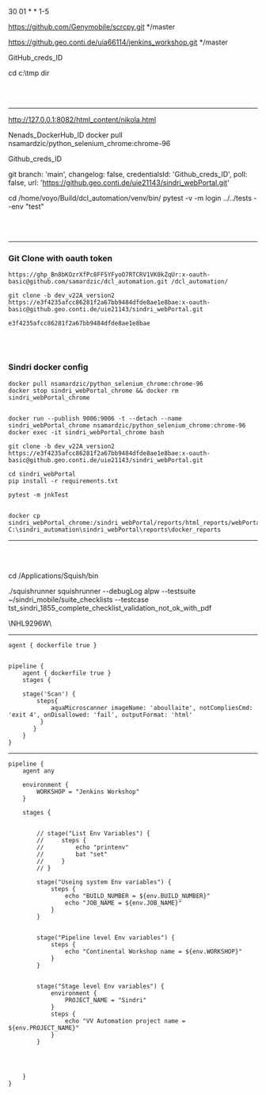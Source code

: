 

30 01 * * 1-5

https://github.com/Genymobile/scrcpy.git
*/master


https://github.geo.conti.de/uia66114/jenkins_workshop.git
*/master

GitHub_creds_ID

cd c:\tmp
dir


<br><br>

------------------------------------------------------



http://127.0.0.1:8082/html_content/nikola.html

Nenads_DockerHub_ID
docker pull nsamardzic/python_selenium_chrome:chrome-96



Github_creds_ID


git branch: 'main', 
changelog: false, 
credentialsId: 'Github_creds_ID', 
poll: false, 
url: 'https://github.geo.conti.de/uie21143/sindri_webPortal.git'


cd /home/voyo/Build/dcl_automation/venv/bin/ 
pytest -v -m login ../../tests --env "test"



<br><br>

-------------------------------------------------------------




### Git Clone with oauth token

```
https://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:x-oauth-basic@github.com/samardzic/dcl_automation.git /dcl_automation/

git clone -b dev_v22A_version2 https://e3f4235afcc86281f2a67bb9484dfde8ae1e8bae:x-oauth-basic@github.geo.conti.de/uie21143/sindri_webPortal.git

e3f4235afcc86281f2a67bb9484dfde8ae1e8bae
```

<br><br>


### Sindri docker config

```
docker pull nsamardzic/python_selenium_chrome:chrome-96
docker stop sindri_webPortal_chrome && docker rm sindri_webPortal_chrome


docker run --publish 9006:9006 -t --detach --name sindri_webPortal_chrome nsamardzic/python_selenium_chrome:chrome-96
docker exec -it sindri_webPortal_chrome bash

git clone -b dev_v22A_version2 https://e3f4235afcc86281f2a67bb9484dfde8ae1e8bae:x-oauth-basic@github.geo.conti.de/uie21143/sindri_webPortal.git

cd sindri_webPortal
pip install -r requirements.txt

pytest -m jnkTest


docker cp sindri_webPortal_chrome:/sindri_webPortal/reports/html_reports/webPortal_report.html C:\sindri_automation\sindri_webPortal\reports\docker_reports
```


--------------------------------------------------------------

<br><br>


cd /Applications/Squish/bin

./squishrunner squishrunner --debugLog alpw --testsuite ~/sindri_mobile/suite_checklists --testcase tst_sindri_1855_complete_checklist_validation_not_ok_with_pdf


\\NHL9296W\




------------------------------------------------------------


```
agent { dockerfile true }


pipeline {
    agent { dockerfile true }
    stages {     

    stage('Scan') {
        steps{
            aquaMicroscanner imageName: 'aboullaite', notCompliesCmd: 'exit 4', onDisallowed: 'fail', outputFormat: 'html'
         }
       }  
    }
}

```


----------------------------------------------------------------





```
pipeline {
    agent any
    
    environment {
        WORKSHOP = "Jenkins Workshop"
    }

    stages {
        
        
        // stage("List Env Variables") {
        //     steps {
        //         echo "printenv"
        //         bat "set"
        //     }
        // }
        
        stage("Useing system Env variables") {
            steps {
                echo "BUILD_NUMBER = ${env.BUILD_NUMBER}"
                echo "JOB_NAME = ${env.JOB_NAME}"
            }
        }
        
        
        stage("Pipeline level Env variables") {
            steps {
                echo "Continental Workshop name = ${env.WORKSHOP}"
            }
        }
        
        
        stage("Stage level Env variables") {
            environment {
                PROJECT_NAME = "Sindri"
            }
            steps {
                echo "VV Automation project name = ${env.PROJECT_NAME}"
            }
        }
        
        
        
        
    }
}

```